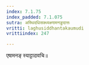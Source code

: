 ```yaml
---
index: 7.1.75
index_padded: 7.1.075
sutra: अस्थिदधिसक्थ्यक्ष्णामनङुदात्तः
vritti: laghusiddhantakaumudi
vrittiindex: 247

---
```

एषामनङ् स्याट्टादावचि॥